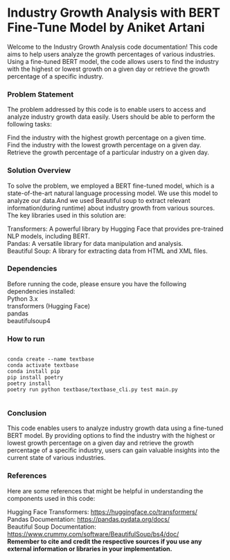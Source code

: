 <h1>Industry Growth Analysis with BERT Fine-Tune Model by Aniket Artani</h1>
Welcome to the Industry Growth Analysis code documentation! This code aims to help users analyze the growth percentages of various industries. Using a fine-tuned BERT model, the code allows users to find the industry with the highest or lowest growth on a given day or retrieve the growth percentage of a specific industry.

<h3>Problem Statement</h3>
The problem addressed by this code is to enable users to access and analyze industry growth data easily. Users should be able to perform the following tasks:

Find the industry with the highest growth percentage on a given time.<br>
Find the industry with the lowest growth percentage on a given day.<br>
Retrieve the growth percentage of a particular industry on a given day.<br>

<h3>Solution Overview</h3>
To solve the problem, we employed a BERT fine-tuned model, which is a state-of-the-art natural language processing model. We use this model to analyze our data.And we used Beautiful soup to extract relevant information(during runtime) about industry growth from various sources. The key libraries used in this solution are:<br>

Transformers: A powerful library by Hugging Face that provides pre-trained NLP models, including BERT.<br>
Pandas: A versatile library for data manipulation and analysis.<br>
Beautiful Soup: A library for extracting data from HTML and XML files.<br>

<h3>Dependencies</h3>
Before running the code, please ensure you have the following dependencies installed:<br>
Python 3.x<br>
transformers (Hugging Face)<br>
pandas<br>
beautifulsoup4<br>

<h3>How to run</h3>
<div>
  <pre><code>
conda create --name textbase
conda activate textbase
conda install pip
pip install poetry
poetry install
poetry run python textbase/textbase_cli.py test main.py
  </code></pre>
</div>

<h3>Conclusion</h3>
This code enables users to analyze industry growth data using a fine-tuned BERT model. By providing options to find the industry with the highest or lowest growth percentage on a given day and retrieve the growth percentage of a specific industry, users can gain valuable insights into the current state of various industries.

<h3>References</h3>
Here are some references that might be helpful in understanding the components used in this code:

Hugging Face Transformers: https://huggingface.co/transformers/<br>
Pandas Documentation: https://pandas.pydata.org/docs/<br>
Beautiful Soup Documentation: https://www.crummy.com/software/BeautifulSoup/bs4/doc/<br>
<b>Remember to cite and credit the respective sources if you use any external information or libraries in your implementation.<b><br>

